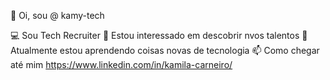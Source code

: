 👋 Oi, sou @ kamy-tech

💻 Sou Tech Recruiter
👀 Estou interessado em descobrir nvos talentos 
🌱 Atualmente estou aprendendo coisas novas de tecnologia
📫 Como chegar até mim https://www.linkedin.com/in/kamila-carneiro/
<!---
kamy-tech/kamy-tech is a ✨ special ✨ repository because its `README.md` (this file) appears on your GitHub profile.
You can click the Preview link to take a look at your changes.
--->
